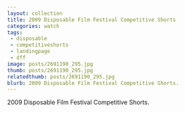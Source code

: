```yaml
---
layout: collection
title: 2009 Disposable Film Festival Competitive Shorts
categories: watch
tags:
 - disposable
 - competitiveshorts
 - landingpage
 - dff
image: posts/2691190_295.jpg
thumb: posts/2691190_295.jpg
relatedthumb: posts/2691190_295.jpg
blurb: 2009 Disposable Film Festival Competitive Shorts.
---
```


2009 Disposable Film Festival Competitive Shorts.